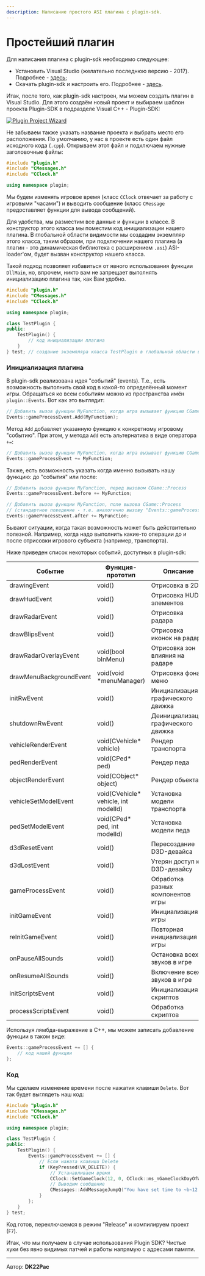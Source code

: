 ```yaml
---
description: Написание простого ASI плагина с plugin-sdk.
---
```


# Простейший плагин

Для написания плагина с plugin-sdk необходимо следующее:

* Установить Visual Studio (желательно последнюю версию - 2017). Подробнее - [здесь](https://github.com/DK22Pac/plugin-sdk/wiki/%D0%A3%D1%81%D1%82%D0%B0%D0%BD%D0%BE%D0%B2%D0%BA%D0%B0-%D1%81%D1%80%D0%B5%D0%B4%D1%8B-%D1%80%D0%B0%D0%B7%D1%80%D0%B0%D0%B1%D0%BE%D0%BA%D0%B8);
* Скачать plugin-sdk и настроить его. Подробнее - [здесь](https://github.com/DK22Pac/plugin-sdk/wiki/%D0%9D%D0%B0%D1%81%D1%82%D1%80%D0%BE%D0%B9%D0%BA%D0%B0-plugin-sdk).

Итак, после того, как plugin-sdk настроен, мы можем создать плагин в Visual Studio. Для этого создаём новый проект и выбираем шаблон проекта Plugin-SDK в подразделе Visual C++ - Plugin-SDK:

[![Plugin Project Wizard](https://github.com/wmysterio/scm-scripting-lessons/raw/resources/\_pu/2/87644493.png)](https://github.com/wmysterio/scm-scripting-lessons/raw/resources/\_pu/2/87644493.png)

Не забываем также указать название проекта и выбрать место его расположения. По умолчанию, у нас в проекте есть один файл исходного кода (`.cpp`). Открываем этот файл и подключаем нужные заголовочные файлы:

```cpp
#include "plugin.h"
#include "CMessages.h"
#include "CClock.h"

using namespace plugin;
```

Мы будем изменять игровое время (класс `CClock` отвечает за работу с игровыми "часами") и выводить сообщение (класс `CMessage` предоставляет функции для вывода сообщений).

Для удобства, мы разместим все данные и функции в классе. В конструктор этого класса мы поместим код инициализации нашего плагина. В глобальной области видимости мы создадим экземпляр этого класса, таким образом, при подключении нашего плагина (а плагин - это динамическая библиотека с расширением `.asi`) ASI-loader'ом, будет вызван конструктор нашего класса.

Такой подход позволяет избавиться от явного использования функции `DllMain`, но, впрочем, никто вам не запрещает выполнять инициализацию плагина так, как Вам удобно.

```cpp
#include "plugin.h"
#include "CMessages.h"
#include "CClock.h"

using namespace plugin;

class TestPlugin {
public:
    TestPlugin() {
        // код инициализации плагина
    }
} test; // создание экземпляра класса TestPlugin в глобальной области видимости
```

### Инициализация плагина

В plugin-sdk реализована идея "событий" (events). Т.е., есть возможность выполнить свой код в какой-то определённый момент игры. Обращаться ко всем событиям можно из пространства имён `plugin::Events`. Вот как это выглядит:

```cpp
// Добавить вызов функции MyFunction, когда игра вызывает функцию CGame::Process
Events::gameProcessEvent.Add(MyFunction); 
```

Метод `Add` добавляет указанную функцию к конкретному игровому "событию". При этом, у метода `Add` есть альтернатива в виде оператора `+=`:

```cpp
// Добавить вызов функции MyFunction, когда игра вызывает функцию CGame::Process
Events::gameProcessEvent += MyFunction; 
```

Также, есть возможность указать когда именно вызывать нашу функцию: до "события" или после:

```cpp
// Добавить вызов функции MyFunction, перед вызовом CGame::Process
Events::gameProcessEvent.before += MyFunction; 

// Добавить вызов функции MyFunction, поле вызова CGame::Process
// (стандартное поведение - т.е. аналогично вызову "Events::gameProcessEvent +=")
Events::gameProcessEvent.after += MyFunction; 
```

Бывают ситуации, когда такая возможность может быть действительно полезной. Например, когда надо выполнить какие-то операции до и после отрисовки игрового субъекта (например, транспорта).

Ниже приведен список некоторых событий, доступных в plugin-sdk:

| Событие                 | Функция-прототип                      | Описание                            |
| ----------------------- | ------------------------------------- | ----------------------------------- |
| drawingEvent            | void()                                | Отрисовка в 2D                      |
| drawHudEvent            | void()                                | Отрисовка HUD-элементов             |
| drawRadarEvent          | void()                                | Отрисовка радара                    |
| drawBlipsEvent          | void()                                | Отрисовка иконок на радаре          |
| drawRadarOverlayEvent   | void(bool bInMenu)                    | Отрисовка зон влияния на радаре     |
| drawMenuBackgroundEvent | void(void \*menuManager)              | Отрисовка фона в меню               |
| initRwEvent             | void()                                | Инициализация графического движка   |
| shutdownRwEvent         | void()                                | Деинициализация графического движка |
| vehicleRenderEvent      | void(CVehicle\* vehicle)              | Рендер транспорта                   |
| pedRenderEvent          | void(CPed\* ped)                      | Рендер педа                         |
| objectRenderEvent       | void(CObject\* object)                | Рендер обьекта                      |
| vehicleSetModelEvent    | void(CVehicle\* vehicle, int modelId) | Установка модели транспорта         |
| pedSetModelEvent        | void(CPed\* ped, int modelId)         | Установка модели педа               |
| d3dResetEvent           | void()                                | Пересоздание D3D-девайса            |
| d3dLostEvent            | void()                                | Утерян доступ к D3D-девайсу         |
| gameProcessEvent        | void()                                | Обработка разных компонентов игры   |
| initGameEvent           | void()                                | Инициализация игры                  |
| reInitGameEvent         | void()                                | Повторная инициализация игры        |
| onPauseAllSounds        | void()                                | Остановка всех звуков в игре        |
| onResumeAllSounds       | void()                                | Включение всех звуков в игре        |
| initScriptsEvent        | void()                                | Инициализация скриптов              |
| processScriptsEvent     | void()                                | Обработка скриптов                  |

Используя лямбда-выражение в C++, мы можем записать добавление функции в таком виде:

```cpp
Events::gameProcessEvent += [] {
    // код нашей функции
};
```

### Код

Мы сделаем изменение времени после нажатия клавиши `Delete`. Вот так будет выглядеть наш код:

```cpp
#include "plugin.h"
#include "CMessages.h"
#include "CClock.h"

using namespace plugin;

class TestPlugin {
public:
    TestPlugin() {
        Events::gameProcessEvent += [] {
            // Если нажата клавиша Delete
            if (KeyPressed(VK_DELETE)) {
                // Устанавливаем время
                CClock::SetGameClock(12, 0, CClock::ms_nGameClockDayOfWeek);
                // Выводим сообщение
                CMessages::AddMessageJumpQ("You have set time to ~b~12:00", 3000, 0, false);
            }
        };
    }
} test;
```

Код готов, переключаемся в режим "Release" и компилируем проект (`F7`).

Итак, что мы получаем в случае использования Plugin SDK? Чистые хуки без явно видимых патчей и работы напрямую с адресами памяти.

***

Автор: **DK22Pac**
